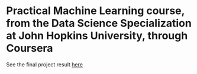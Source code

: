 # Practical Machine Learning course, from the Data Science Specialization at John Hopkins University, through Coursera

See the final project result <a href="https://arcarrion.github.io/practicalmachinelearning/">here</a>
